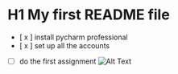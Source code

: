 # H1 My first README file
- [ x ] install pycharm professional
- [ x ] set up all the accounts
- [ ] do the first assignment
![Alt Text](https://www.google.com/url?sa=i&url=https%3A%2F%2Fwhat.thedailywtf.com%2Fpost%2F1923465&psig=AOvVaw2J6FsSeaJyTzUIuFlEdNvi&ust=1744742678337000&source=images&opi=89978449)
